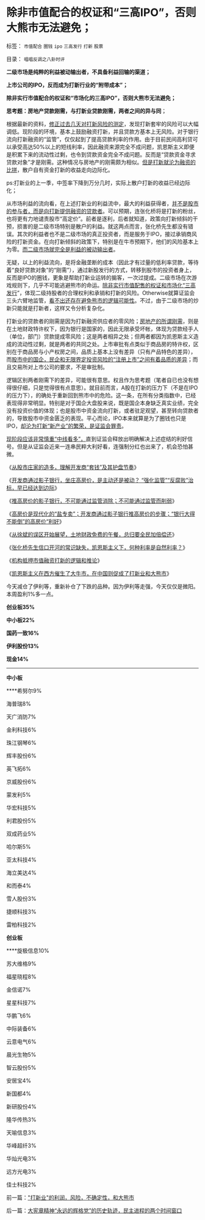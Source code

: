# 除非市值配合的权证和“三高IPO”，否则大熊市无法避免；

标签： `市值配合` `圈钱` `ipo` `三高发行` `打新` `股票` 

目录： `唱唱反调之八卦时评`

**二级市场是纯粹的利益被动输出者，不具备利益回输的渠道；**

**上市公司的IPO，反而成为打新行业的“附带成本”；**

**除非实行市值配合的权证和“市场化的三高IPO”，否则大熊市无法避免；**

**思考题：房地产贷款刚需，与打新业贷款刚需，两者之间的异与同**；

根据最新的资料，[修正过去几天对打新风险的测定](../../../2014/1/7/机构抵押市值融资打新的逻辑和推论.md)，发现打新套牢的风险可以大幅调低。现阶段的环境，基本上鼓励融资打新，并且贷款方基本上无风险。对于银行流向打新融资的“监管”，仅仅起到了提高贷款利率的作用。由于目前民间高利贷可以承受高达50%以上的短线利率，因此融资来源完全不成问题，凯恩斯主义即便是积累下来的流动性过剩，也令到贷款资金完全不成问题。反而是“贷款资金寻求贷款对象”才是刚需。这种情况与房地产的刚需颇为相似。[但是打新就沦为融资的比拼](../../../2012/1/11/金融垄断贵族对股民的中世纪式的蔑视和马尔萨斯.md)，散户自有资金打新的收益走向边际化。

ps:打新业的上一季，中签率下降到万分几时，实际上散户打新的收益已经边际化；

从市场利益的流向看，在上述打新业的利益流中，最大的利益获得者，[并不是股市的参与者，而是向打新提供融资的贷款者](../../../2012/1/11/打新是“圈钱政策”食利者，利益归于金融垄断机构；.md)。可以预期，连张化桥将是打新的粉丝，也将更有力地谴责股市“高定价”。前者是逐利，后者就知道，政策向打新倾斜的干预，损害的是二级市场特别是散户的利益。就这两点而言，张化桥先生都没有错误。其次的利益者也不是二级市场的真正投资者，而是服务于IPO，接过承销商风险的打新资金。在向打新倾斜的政策下，特别是在牛市预期下，他们的风险基本上为零。[而二级市场就完全是利益的被动输出者](../../../2012/1/11/炒股看股民的民主素质.md)。

无疑，以上的利益流向，是将金融垄断的成本（因此才有过量的低利率贷款，等待着“良好贷款对象”的“刚需”），通过新股发行的方式，转移到股市的投资者身上，反而是IPO的圈钱，更象是帮助打新业运转的掮客，一次过提成。二级市场在次游戏规则下，几乎不可能逃避熊市的命运。[除非实行市值配售的权证和市场化“三高发行](../../../2013/12/19/强烈建议发行“按市值配售的打新权证”，及其合法性和合理性.md)”，体现二级持股者的合理权利和承销和打新的风险。Otherwise就算证监会三头六臂地监管，[看不出还存在避免熊市的逻辑可能性](../../../2013/12/16/肖钢的政策重点是新三板，如何判定其利好？利空？.md)。不过，由于二级市场的炒新只能就是打新者，这样又令分析复杂化。

打新业的贷款者的刚需是因为打新融资供应者的零风险；[房地产的所谓刚需](../../../2008/5/27/硬需求来自银行信贷任务，房价极端下还可以再涨一倍.md)，则是在土地财政特许权下，因为银行是国家的，因此无限承受坏帐，体现为贷款经手人（单位，部门）贷款提成零风险；这是两者相异之处；但两者都因为凯恩斯主义造成的流动性过剩，就是两者的共同之处。上市审批有点类似于商品房的特许权，区别在于商品房与小产权房之间，品质上基本上没有差异（只有产品特色的差异），而[股市中的国企，民企和无限界定投资风险的“注册上市”之间有着品质的差异](../../../2012/1/11/市场经济不可能圈钱，强制分红令印度熊市40年！.md)；而且交易所对上市公司的要求，不是审批制。

逻辑区别两者刚需下的差异，可能很有意思。权且作为思考题（笔者自已也没有想得很仔细，只是觉得很有点意思）。就目前而言，A股在打新的压力下（不是在IPO的压力下），的确处于重新回到熊市中的危险。这一条，在所有分类指数中，已经表现得非常明显。特别是对于国企大盘股来说，既是国企本身缺乏真实业绩，完全没有投资价值的体现；也是股市中资金流向打新，或者驻足观望，甚至转向贷款者的，导致股市中资金匮乏的表现。平心而论，IPO本来就算是为了圈钱也只是IPO，[却沦为打新“新产业”的繁荣，是证监会罪责](../../../2012/1/12/特权机构的“打新”是凶残的暴政.md)。

[现阶段应该非常慎重“中线看多”，](../../../2013/12/2/被中国专家歪曲的里根主义，有中国特色的供给学派.md)直到证监会释放出明确解决上述症结的利好信号。但是从证监会近来一连串民粹大利好看，连强制分红也出来了，机会恐怕甚微。

《[从股市庄家的造多，理解开发商“套钱”及其护盘节奏](../../../2013/11/23/从股市庄家的造多，理解开发商“套钱”及其护盘节奏.md)》

《[开发商通过影子银行，坐庄高房价，是主动还是被动？
“强化监管”“反腐败”治标，早已经达到边际](../../../2013/11/30/指望通过“强化监管”“反腐败”治标，早已经达到边际；.md)》

《[推高房价的影子银行，不可能通过监管消除；不可能通过监管而削弱](../../../2013/12/4/推高房价的影子银行，不可能通过监管消除或削弱.md)》

《[高房价是现代化的“盐专卖”；开发商通过影子银行推高房价的步骤；“银行大得不能倒”的高房价“利好](../../../2013/12/7/高房价是现代化的“盐专卖”，惩罚开发商，不可能降低盐价.md)》

《[从徐斌的误区开始展望，土地财政免费的午餐，总归要全民加倍偿还](../../../2014/1/1/从徐斌的误区开始，展望2014年的宏观经济面.md)》

《[张化桥先生信口开河的常识缺失，凯恩斯主义下，何种利率是自然利率？](../../../2014/1/2/张化桥先生信口开河的常识缺失.md)》

《[机构抵押市值融资打新的逻辑和推论](../../../2014/1/7/机构抵押市值融资打新的逻辑和推论.md)》

《[凯恩斯主义在西方催生了大牛市，在中国则促成了打新业和大熊市](../../../2014/1/10/&quot;打新业&quot;的利润，风险，不确定性，和大熊市.md)》

今天减仓了伊利等，重新补仓了下跌的品种。因为伊利等走强，今天仅仅是微阳。本周盈利1%多一点。

**创业板35%**

**中小板22%**

**国药一致16%**

**伊利股份13%**

**现金14%**

****

**中小板**

****希努尔9%

海普瑞8%

天广消防7%

金利科技6%

珠江钢琴6%

辉丰股份6%

英飞拓6%

京威股份6%

蒙发利5%

华宏科技5%

利君股份5%

双成药业5%

哈尔斯5%

亚太科技4%

海立美达4%

和而泰4%

雪人股份3%

捷顺科技3%

雷柏科技2%



**创业板**

****旋极信息10%

苏大维格9%

福星晓程8%

金信诺7%

星星科技7%

华鹏飞6%

中际装备6%

云意电气6%

晨光生物5%

智云股份5%

安居宝4%

新国都4%

新研股份4%

隆华传热3%

天喻信息3%

华峰超纤3%

华灿光电3%

远方光电3%

佳士科技2%

前一篇：[&quot;打新业&quot;的利润，风险，不确定性，和大熊市](../../../2014/1/10/&quot;打新业&quot;的利润，风险，不确定性，和大熊市.md)

后一篇：[大宪章精神“永远的辉格党”的历史轨迹，民主进程的两个时间窗口](../../../2014/1/11/大宪章精神“永远的辉格党”的历史轨迹，民主进程的两个时间窗口.md)